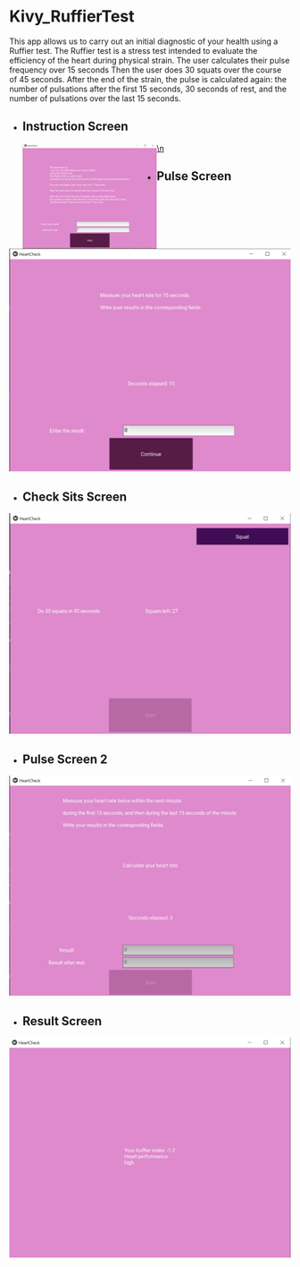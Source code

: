 # Kivy_RuffierTest
This app allows us to carry out an initial diagnostic of your health  using a Ruffier test.
The Ruffier test is a stress test intended to evaluate the efficiency of the heart during physical strain.
The user calculates their pulse frequency over 15 seconds
Then the user does 30 squats over the course of 45 seconds.
After the end of the strain, the pulse is calculated again:  the number of pulsations after the first 15 seconds, 30 seconds of rest, and the number of pulsations over the last 15 seconds.


- ## Instruction Screen
    <a href="URL">
        <img src="image/InstrScr.png" align="left" height="50%" width="50%" >
    \n </a>

- ## Pulse Screen
![pulse1 Screen](image/pulse1.png)

- ## Check Sits Screen
![CheckSit Screen](image/checkSit.png)

- ## Pulse Screen 2
![pulse2 Screen](image/pulse2.png)

- ## Result Screen
![Result Screen](image/result.png)

